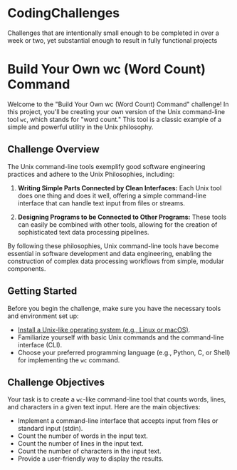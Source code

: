 # CodingChallenges
Challenges that are intentionally small enough to be completed in over a week or two, yet substantial enough to result in fully functional projects
# Build Your Own wc (Word Count) Command

Welcome to the "Build Your Own wc (Word Count) Command" challenge! In this project, you'll be creating your own version of the Unix command-line tool `wc`, which stands for "word count." This tool is a classic example of a simple and powerful utility in the Unix philosophy.

## Challenge Overview

The Unix command-line tools exemplify good software engineering practices and adhere to the Unix Philosophies, including:

1. **Writing Simple Parts Connected by Clean Interfaces:** Each Unix tool does one thing and does it well, offering a simple command-line interface that can handle text input from files or streams.

2. **Designing Programs to be Connected to Other Programs:** These tools can easily be combined with other tools, allowing for the creation of sophisticated text data processing pipelines.

By following these philosophies, Unix command-line tools have become essential in software development and data engineering, enabling the construction of complex data processing workflows from simple, modular components.

## Getting Started

Before you begin the challenge, make sure you have the necessary tools and environment set up:

- [Install a Unix-like operating system (e.g., Linux or macOS)](https://www.linux.org/pages/download/).
- Familiarize yourself with basic Unix commands and the command-line interface (CLI).
- Choose your preferred programming language (e.g., Python, C, or Shell) for implementing the `wc` command.

## Challenge Objectives

Your task is to create a `wc`-like command-line tool that counts words, lines, and characters in a given text input. Here are the main objectives:

- Implement a command-line interface that accepts input from files or standard input (stdin).
- Count the number of words in the input text.
- Count the number of lines in the input text.
- Count the number of characters in the input text.
- Provide a user-friendly way to display the results.

